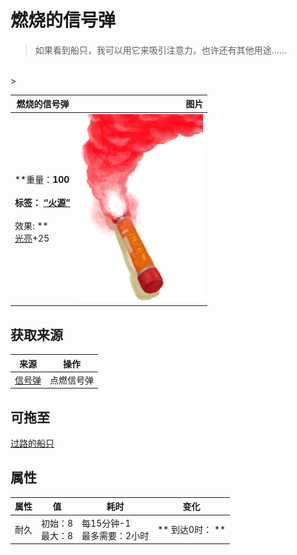 # 燃烧的信号弹  
> 如果看到船只，我可以用它来吸引注意力。也许还有其他用途……  
<br>  
>   
  
  燃烧的信号弹  |   图片   
 ----  |  ----:   
 **重量：**100<br><br>**标签：**	[“火源”](tag_FireSource.md)<br><br>** 效果: **<br>[光亮](Light.md)+25  |  <img decoding="async" src="Sprite/FlareLit.png" href="a.md" style="max-width:300px;max-height:300px;">   
  
## 获取来源  
来源  |  操作  
----  |  ----  
[信号弹](FlareHand.md)  |  点燃信号弹  
## 可拖至  
[过路的船只](PassingShip.md)  
## 属性   
属性  |  值  |  耗时  |  变化  
----  |  ----  |  ----  |  ----  
耐久  |  初始：8<br>最大：8  |  每15分钟-1<br>最多需要：2小时  |  ** 到达0时： **  
